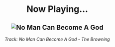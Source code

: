 <div align="center"> 
<h1>Now Playing...</h1>

![No Man Can Become A God](https://i.scdn.co/image/ab67616d00001e0200663887ae32529bcef29f70)
--
_<p>Track: No Man Can Become A God - The Browning </p>_
</div>
